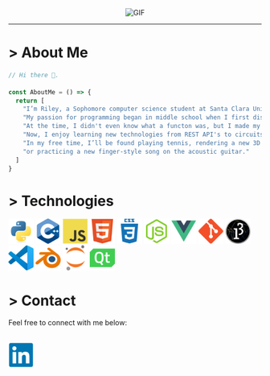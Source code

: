 <div align="center">
  <img alt="GIF" src="https://media.tenor.com/m3mKtgirABgAAAAC/muppet-kermit-the-frog.gif" />
</div>

<hr/>

<h1> > About Me </h1>

```js
// Hi there 👋. 

const AboutMe = () => {
  return [
    "I’m Riley, a Sophomore computer science student at Santa Clara University.",
    "My passion for programming began in middle school when I first discovered MIT Scratch."
    "At the time, I didn't even know what a functon was, but I made my 1000 lines of repeated code work...",
    "Now, I enjoy learning new technologies from REST API's to circuits!",
    "In my free time, I’ll be found playing tennis, rendering a new 3D project in Blender,", 
    "or practicing a new finger-style song on the acoustic guitar."
  ]
}
```

<h1> > Technologies </h1>    
<div align="left">
  <img src="https://github.com/devicons/devicon/blob/master/icons/python/python-original.svg" title="Python" alt="Python" width="50"/>
  <img src="https://github.com/devicons/devicon/blob/master/icons/cplusplus/cplusplus-original.svg" title="CPP" alt="CPP" width="50"/>
  <img src="https://github.com/devicons/devicon/blob/master/icons/javascript/javascript-original.svg" title="JavaScript" alt="JavaScript" width="50"/>
  <img src="https://github.com/devicons/devicon/blob/master/icons/html5/html5-original.svg" title="HTML5" alt="HTML" width="50"/>
  <img src="https://github.com/devicons/devicon/blob/master/icons/css3/css3-plain-wordmark.svg"  title="CSS3" alt="CSS" width="50"/>
  <img src="https://github.com/devicons/devicon/blob/master/icons/nodejs/nodejs-original.svg" title="NodeJS" alt="NodeJS" width="50"/>
  <img src="https://github.com/devicons/devicon/blob/master/icons/vuejs/vuejs-original.svg" title="Vue" alt="Vue" width="50"/>
  <img src="https://github.com/devicons/devicon/blob/master/icons/git/git-original.svg" title="Git" alt="Git" width="50"/>
  <img src="https://github.com/devicons/devicon/blob/master/icons/processing/processing-original.svg" title="Processing" alt="Processing" width="50"/>
  <img src="https://github.com/devicons/devicon/blob/master/icons/vscode/vscode-original.svg" title="VSCode" alt="VSCode" width="50"/>
  <img src="https://github.com/devicons/devicon/blob/master/icons/blender/blender-original.svg" title="Blender" alt="Blender" width="50"/>
  <img src="https://github.com/devicons/devicon/blob/master/icons/jupyter/jupyter-original.svg" title="Jupyter" alt="Jupyter" width="50"/>
  <img src="https://github.com/devicons/devicon/blob/master/icons/qt/qt-original.svg" title="QT" alt="QT" width="50"/>
</div>
   
<h1> > Contact </h1>
Feel free to connect with me below:
<br/>
<br/>

[<img src="https://github.com/devicons/devicon/blob/master/icons/linkedin/linkedin-original.svg" title="LinkedIn" alt="LinkedIn" width="50"/>](https://www.linkedin.com/in/rileywong510/)
